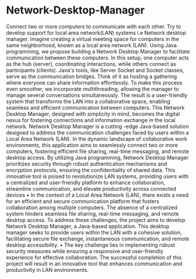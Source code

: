 # Network-Desktop-Manager
Connect two or more computers to communicate with each other. Try to develop support for local area network(LAN) systems i.e Network desktop manager.
Imagine creating a virtual meeting space for computers in the same neighborhood, known as a local area network (LAN). Using Java programming, we propose building a Network Desktop Manager to facilitate communication between these computers. In this setup, one computer acts as the hub (server), coordinating interactions, while others connect as participants (clients). Java's tools, like Server Socket and Socket classes, serve as the communication bridges. Think of it as hosting a gathering where everyone can share information effortlessly. To make this process even smoother, we incorporate multithreading, allowing the manager to manage several conversations simultaneously.
The result is a user-friendly system that transforms the LAN into a collaborative space, enabling seamless and efficient communication between computers. This Network Desktop Manager, designed with simplicity in mind, becomes the digital nexus for fostering connections and information exchange in the local network.
 Network Desktop Manager is a cutting -edge Java-based solution   designed   to   address   the   communication challenges faced by users within a Local Area Network (LAN). In the dynamic landscape of collaborative work environments,  this  application  aims  to  seamlessly connect two or more computers, fostering efficient file sharing, real-time messaging, and remote desktop access.
By utilizing Java programming, Network Desktop Manager prioritizes security through robust authentication mechanisms and encryption protocols, ensuring the confidentiality of shared data. This innovative tool is poised to revolutionize LAN systems, providing users with a centralized and user-friendly platform to enhance collaboration, streamline communication, and elevate productivity across connected devices
•	In the context of a Local Area Network (LAN), there exists a need for an efficient and secure communication platform that fosters collaboration among multiple computers. The absence of a centralized system hinders seamless file sharing, real-time messaging, and remote desktop access. To address these challenges, the project aims to develop Network Desktop Manager, a Java-based application. This desktop manager seeks to provide users within the LAN with a cohesive solution, facilitating secure file exchange, instantaneous communication, and remote desktop accessibility.
•	The key challenge lies in implementing robust security measures while ensuring a responsive and user-friendly experience for effective collaboration. The successful completion of this project will result in an innovative tool that enhances communication and productivity in LAN environments.





